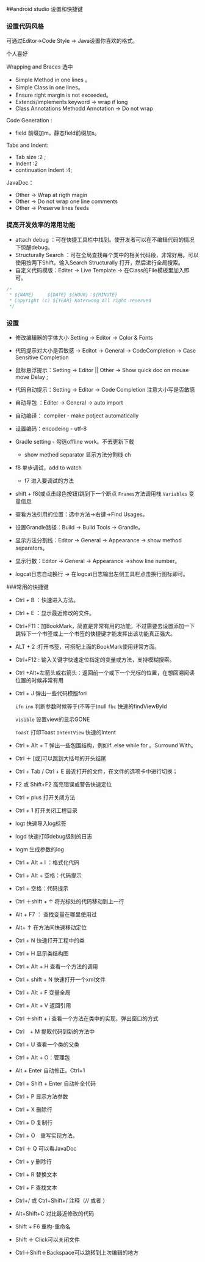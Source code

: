 ##android studio 设置和快捷键

### 设置代码风格

可通过Editor->Code Style -> Java设置你喜欢的格式。

个人喜好

Wrapping and Braces  选中 

- Simple Method in one lines 。
- Simple Class in one lines。
- Ensure right margin is not exceeded。
- Extends/implements keyword -> wrap if long
- Class Annotations Methodd Annotation -> Do not wrap

Code Generation :

- field 前缀加m，静态field前缀加s。


Tabs and Indent:

- Tab size :2 ; 
- Indent :2 
- continuation Indent :4;

JavaDoc：

- Other -> Wrap at rigth magin
- Other -> Do not wrap one line comments 
- Other -> Preserve lines  feeds

### 提高开发效率的常用功能

- attach debug ：可在快捷工具栏中找到。使开发者可以在不编辑代码的情况下惊醒debug。
- Structurally Search ：可在全局查找每个类中的相关代码段，非常好用。可以使用按两下Shift，输入Search  Structurally 打开，然后进行全局搜索。
- 自定义代码模版：Editer -> Live Template -> 在Class的File模板里加入即可。

```java
/*
 * ${NAME}     ${DATE} ${HOUR}：${MINUTE}
 * Copyright (c) ${YEAR} Koterwong All right reserved
 */
```


### 设置

- 修改编辑器的字体大小 Setting -> Editor -> Color & Fonts
- 代码提示对大小是否敏感 -> Editot -> General -> CodeCompletion -> Case Sensitive Completion
- 鼠标悬浮提示：Setting -> Editor || Other -> Show quick doc on mouse move Delay ; 
- 代码自动提示：Setting -> Editor -> Code Completion 注意大小写是否敏感
- 自动导包 ：Editer -> General -> auto import
- 自动编译： compiler - make potject automatically
- 设置编码：encodeing - utf-8
- Gradle setting - 勾选offline work。不去更新下载  
  - show methed separator 显示方法分割线 ch 



- f8 单步调试，add to watch

  - f7 进入要调试的方法
- shift + f8(或点击绿色按钮)跳到下一个断点
  `Franes`方法调用栈
  `Variables` 变量信息
- 查看方法引用的位置：选中方法->右键->Find Usages。
- 设置Grandle路径：Build -> Build Tools -> Grandle。
- 显示方法分割线：Editor -> General -> Appearance -> show method separators。
- 显示行数：Editor -> General -> Appearance ->show line number。
- logcat日志自动换行 -> 在logcat日志输出左侧工具栏点击换行图标即可。

###常用的快捷键

- Ctrl + B ：快速进入方法。


- Ctrl + E ：显示最近修改的文件。


- Ctrl+F11：加BookMark，简直是非常有用的功能，不过需要去设置添加一下跳转下一个书签或上一个书签的快捷键才能发挥出该功能真正强大。

- ALT + 2 :打开书签，可搭配上面的BookMark使用非常方面。

- Ctrl+F12 : 输入关键字快速定位指定的变量或方法，支持模糊搜索。

- Ctrl +Alt+左箭头或右箭头：返回前一个或下一个光标的位置，在想回溯阅读位置的时候非常有用

- Ctrl + J 弹出一些代码模版fori 

  `ifn` `inn` 判断参数时候等于(不等于)null
  `fbc` 快速的findViewById

   `visible` 设置view的显示GONE

  `Toast` 打印Toast
  `IntentView` 快速的Intent

- Ctrl + Alt + T 弹出一些包围结构，例如if..else  while  for 。Surround With。

- Ctrl ＋ [或]可以跳到大括号的开头结尾

- Ctrl + Tab / Ctrl + E 最近打开的文件，在文件的选项卡中进行切换；

- F2 或 Shift+F2 高亮错误或警告快速定位

- Ctrl + plus 打开关闭方法

- Ctrl + 1 打开关闭工程目录

- logt  快速导入log标签

- logd  快速打印debug级别的日志

- logm  生成参数的log

- Ctrl + Alt + l ：格式化代码 

- Ctrl + Alt +  空格：代码提示

- Ctrl + 空格：代码提示

- Ctrl ＋shift + ↑  将光标处的代码移动到上一行

- Alt  + F7  ： 查找变量在哪里使用过

- Alt+  ↑ 在方法间快速移动定位

- Ctrl + N  快速打开工程中的类

- Ctrl + H 显示类结构图 

- Ctrl + Alt + H  查看一个方法的调用

- Ctrl + shift + N  快速打开一个xml文件

- Ctrl + Alt + F 变量全局

- Ctrl + Alt + V  返回引用 

- Ctrl ＋shift + i 查看一个方法在类中的实现，弹出窗口的方式

- Ctrl　+ M  提取代码到新的方法中

- Ctrl + U 查看一个类的父类

- Ctrl + Alt + O：管理包

- Alt + Enter 自动修正。Ctrl+1

- Ctrl + Shift + Enter 自动补全代码

- Ctrl + P  显示方法参数

- Ctrl + X  删除行

- Ctrl + D 复制行

- Ctrl + O　重写实现方法。

- Ctrl ＋ Q 可以看JavaDoc

- Ctrl + y  删除行

- Ctrl + R  替换文本

- Ctrl + F  查找文本

- Ctrl+/ 或 Ctrl+Shift+/  注释（// 或者 ）

- Alt+Shift+C  对比最近修改的代码

- Shift + F6  重构-重命名

- Shift ＋ Click可以关闭文件

- Ctrl＋Shift＋Backspace可以跳转到上次编辑的地方






 